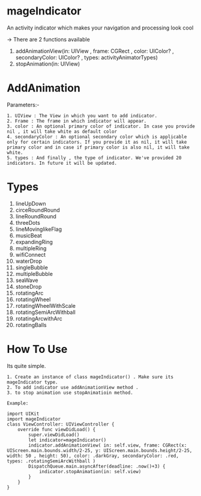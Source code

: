 # mageIndicator
An activity indicator which makes your navigation and processing look cool

-> There are 2 functions available

 1.  addAnimationView(in: UIView  , frame: CGRect , color: UIColor? , secondaryColor: UIColor? , types: activityAnimatorTypes)
 2.  stopAnimation(in: UIView)

# AddAnimation
 Parameters:-
 
    1. UIView : The View in which you want to add indicator.
    2. Frame : The frame in which indicator will appear.
    3. color : An optional primary color of indicator. In case you provide nil , it will take white as default color
    4. secondaryColor : An optional secondary color which is applicable only for certain indicators. If you provide it as nil, it will take primary color and in case if primary color is also nil, it will take white.
    5. types : And finally , the type of indicator. We've provided 20 indicators. In future it will be updated.
# Types

 1. lineUpDown
 2. circeRoundRound
 3. lineRoundRound
 4. threeDots
 5. lineMovinglikeFlag
 6. musicBeat
 7. expandingRing
 8. multipleRing
 9. wifiConnect
10. waterDrop
11. singleBubble
12. multipleBubble
13. seaWave
14. stoneDrop
15. rotatingArc
16. rotatingWheel
17. rotatingWheelWithScale
18. rotatingSemiArcWithball
19. rotatingArcwithArc
20. rotatingBalls


# How To Use

Its quite simple.

    1. Create an instance of class mageIndicator() . Make sure its mageIndicator type.
    2. To add indicator use addAnimationView method .
    3. to stop animation use stopAnimatioin method.
    
    Example: 
    
    import UIKit
    import mageIndicator
    class ViewController: UIViewController {
        override func viewDidLoad() {
            super.viewDidLoad()
            let indicator=mageIndicator()
            indicator.addAnimationView( in: self.view, frame: CGRect(x: UIScreen.main.bounds.width/2-25, y: UIScreen.main.bounds.height/2-25, width: 50 , height: 50), color: .darkGray, secondaryColor: .red, types: .rotatingSemiArcWithball )
            DispatchQueue.main.asyncAfter(deadline: .now()+3) {
                indicator.stopAnimation(in: self.view)
            }
        }
    }


